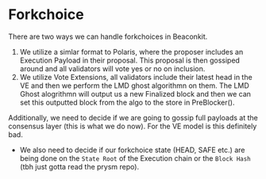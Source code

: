 # Forkchoice


There are two ways we can handle forkchoices in Beaconkit.

1. We utilize a simlar format to Polaris, where the proposer includes 
an Execution Payload in their proposal. This proposal is then gossiped around and all validators will vote yes or no on inclusion.
2. We utilize Vote Extensions, all validators include their latest head in
the VE and then we perform the LMD ghost algorithmn on them. The LMD Ghost alogrithmn will output us a new Finalized block and then we can set this outputted block from the algo to the store in PreBlocker().

Additionally, we need to decide if we are going to gossip full payloads at the consensus layer (this is what we do now). For the VE model is this definitely bad.

- We also need to decide if our forkchoice state (HEAD, SAFE etc.) are being done on
the `State Root` of the Execution chain or the `Block Hash` (tbh just gotta read the prysm repo).